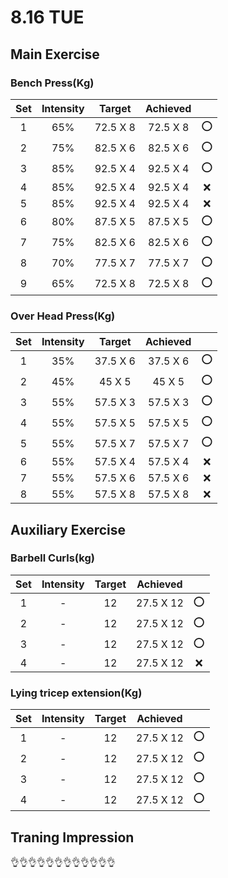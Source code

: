 # 8.16 TUE

## Main Exercise



### Bench Press(Kg)

| Set  | Intensity |  Target  | Achieved |      |
| :--: | :-------: | :------: | :------: | :--: |
|  1   |    65%    | 72.5 X 8 | 72.5 X 8 |  ⭕   |
|  2   |    75%    | 82.5 X 6 | 82.5 X 6 |  ⭕   |
|  3   |    85%    | 92.5 X 4 | 92.5 X 4 |  ⭕   |
|  4   |    85%    | 92.5 X 4 | 92.5 X 4 |  ❌   |
|  5   |    85%    | 92.5 X 4 | 92.5 X 4 |  ❌   |
|  6   |    80%    | 87.5 X 5 | 87.5 X 5 |  ⭕   |
|  7   |    75%    | 82.5 X 6 | 82.5 X 6 |  ⭕   |
|  8   |    70%    | 77.5 X 7 | 77.5 X 7 |  ⭕   |
|  9   |    65%    | 72.5 X 8 | 72.5 X 8 |  ⭕   |



### Over Head Press(Kg)

| Set  | Intensity |  Target  | Achieved |      |
| :--: | :-------: | :------: | :------: | :--: |
|  1   |    35%    | 37.5 X 6 | 37.5 X 6 |  ⭕   |
|  2   |    45%    |  45 X 5  |  45 X 5  |  ⭕   |
|  3   |    55%    | 57.5 X 3 | 57.5 X 3 |  ⭕   |
|  4   |    55%    | 57.5 X 5 | 57.5 X 5 |  ⭕   |
|  5   |    55%    | 57.5 X 7 | 57.5 X 7 |  ⭕   |
|  6   |    55%    | 57.5 X 4 | 57.5 X 4 |  ❌   |
|  7   |    55%    | 57.5 X 6 | 57.5 X 6 |  ❌   |
|  8   |    55%    | 57.5 X 8 | 57.5 X 8 |  ❌   |



## Auxiliary Exercise



### Barbell Curls(kg)

| Set  | Intensity | Target | Achieved  |      |
| :--: | :-------: | :----: | :-------: | :--: |
|  1   |     -     |   12   | 27.5 X 12 |  ⭕   |
|  2   |     -     |   12   | 27.5 X 12 |  ⭕   |
|  3   |     -     |   12   | 27.5 X 12 |  ⭕   |
|  4   |     -     |   12   | 27.5 X 12 |  ❌   |



### Lying tricep extension(Kg)

| Set  | Intensity | Target | Achieved  |      |
| :--: | :-------: | :----: | :-------: | :--: |
|  1   |     -     |   12   | 27.5 X 12 |  ⭕   |
|  2   |     -     |   12   | 27.5 X 12 |  ⭕   |
|  3   |     -     |   12   | 27.5 X 12 |  ⭕   |
|  4   |     -     |   12   | 27.5 X 12 |  ⭕   |





## Traning Impression

👌👌👌👌👌👌👌👌👌👌👌👌
